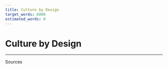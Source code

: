 ```yaml
---
title: Culture by Design
target_words: 6000
estimated_words: 0
---
```


# Culture by Design


---
Sources
